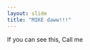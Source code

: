 ```yaml
---
layout: slide
title: "MIKE daww!!!"
---
```

<section data-background-image="https://s3.amazonaws.com/hakim-static/reveal-js/reveal-parallax-1.jpg" >
If you can see this, Call me
